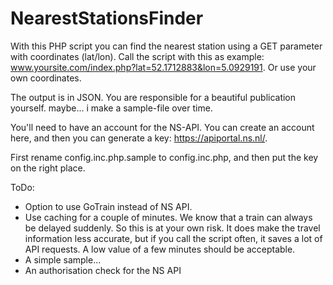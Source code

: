 # NearestStationsFinder
With this PHP script you can find the nearest station using a GET parameter with coordinates (lat/lon).
Call the script with this as example: www.yoursite.com/index.php?lat=52.1712883&lon=5.0929191.
Or use your own coordinates.

The output is in JSON. You are responsible for a beautiful publication yourself. maybe... i make a sample-file over time.

You'll need to have an account for the NS-API. You can create an account here, and then you can 
generate a key: https://apiportal.ns.nl/. 

First rename config.inc.php.sample to config.inc.php, and then put the key on the right place.


ToDo: 

- Option to use GoTrain instead of NS API.
- Use caching for a couple of minutes. We know that a train can always be delayed suddenly. So this is at your own risk. It does make the travel information less accurate, but if you call the script often, it saves a lot of API requests. A low value of a few minutes should be acceptable.
- A simple sample...
- An authorisation check for the NS API
